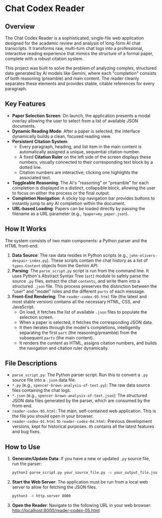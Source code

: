 # Chat Codex Reader

## Overview

The Chat Codex Reader is a sophisticated, single-file web application designed for the academic review and analysis of long-form AI chat transcripts. It transforms raw, multi-turn chat logs into a professional, interactive reading experience that mimics the structure of a formal paper, complete with a robust citation system.

This project was built to solve the problem of analyzing complex, structured data generated by AI models like Gemini, where each "completion" consists of both reasoning (preamble) and main content. The reader cleanly separates these elements and provides stable, citable references for every paragraph.

## Key Features

*   **Paper Selection Screen**: On launch, the application presents a modal overlay allowing the user to select from a list of available JSON documents.
*   **Dynamic Reading Mode**: After a paper is selected, the interface dynamically builds a clean, focused reading view.
*   **Persistent Citation System**:
    *   Every paragraph, heading, and list item in the main content is automatically assigned a unique, sequential citation number.
    *   A fixed **Citation Ruler** on the left side of the screen displays these numbers, visually connected to their corresponding text block by a dotted line.
    *   Citation numbers are interactive; clicking one highlights the associated text.
*   **Toggleable Reasoning**: The AI's "reasoning" or "preamble" for each completion is displayed in a distinct, collapsible block, allowing the user to focus on either the process or the final output.
*   **Completion Navigation**: A sticky top navigation bar provides buttons to instantly jump to any AI completion within the document.
*   **URL-based Loading**: Papers can be loaded directly by passing the filename as a URL parameter (e.g., `?paper=my_paper.json`).

## How It Works

The system consists of two main components: a Python parser and the HTML front-end.

1.  **Data Source**: The raw data resides in Python scripts (e.g., `john-olivers-despair-index.py`). These scripts contain the chat history as a list of `types.Content` objects from the Gemini API.
2.  **Parsing**: The `parse_script.py` script is run from the command line. It uses Python's Abstract Syntax Tree (`ast`) module to safely parse the source `.py` files, extract the chat `contents`, and write them into a structured `.json` file. This process preserves the distinction between the "user" and "model" roles and the different `parts` of each message.
3.  **Front-End Rendering**: The `reader-codex-05.html` file (the latest and most stable version) contains all the necessary HTML, CSS, and JavaScript.
    *   On load, it fetches the list of available `.json` files to populate the selection screen.
    *   When a paper is selected, it fetches the corresponding JSON data.
    *   It then iterates through the model's completions, intelligently separating the first `part` (the reasoning/preamble) from the subsequent `parts` (the main content).
    *   It renders the content as HTML, assigns citation numbers, and builds the navigation and citation ruler dynamically.

## File Descriptions

*   `parse_script.py`: The Python parser script. Run this to convert a `.py` source file into a `.json` data file.
*   `*.py` (e.g., `spencer-brown-analysis-of-text.py`): The raw data source files containing the chat logs.
*   `*.json` (e.g., `spencer-brown-analysis-of-text.json`): The structured JSON data files generated by the parser, which are consumed by the front-end.
*   `reader-codex-05.html`: The main, self-contained web application. This is the file you should open in your browser.
*   `reader-codex-01.html` to `reader-codex-04.html`: Previous development versions, kept for historical purposes. `05` contains all the latest features and bug fixes.

## How to Use

1.  **Generate/Update Data**: If you have a new or updated `.py` source file, run the parser:
    ```bash
    python3 parse_script.py your_source_file.py -o your_output_file.json
    ```
2.  **Start the Web Server**: The application must be run from a local web server to allow for fetching the JSON files.
    ```bash
    python3 -m http.server 8000
    ```
3.  **Open the Reader**: Navigate to the following URL in your web browser:
    [http://localhost:8000/reader-codex-05.html](http://localhost:8000/reader-codex-05.html)
